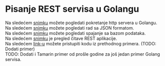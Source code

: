 # Pisanje REST servisa u Golangu

Na sledećem <a href='https://youtu.be/YABUa_Bq3gw'>snimku</a> možete pogledati pokretanje http servera u Golangu.  
Na sledećem <a href='https://youtu.be/oJkid2ORuqQ'>snimku</a> možete pogledati rad sa JSON formatom.  
Na sledećem <a href='https://youtu.be/S80mGnrT0n0'>snimku</a> možete pogledati spajanje sa bazom podataka.  
Na sledećem <a href='https://youtu.be/oErrFfnuP4M'>snimku</a> je pregled čitave REST aplikacije.  
Na sledećem <a href=''>link-u</a> možete pristupiti kodu iz prethodnog primera.  (TODO: Dodati primer)  
TODO: Dodati i Tamarin primer od prošle godine za još jedan primer Golang servisa.
